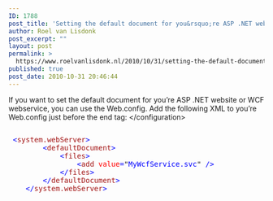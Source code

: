 ```yaml
---
ID: 1788
post_title: 'Setting the default document for you&rsquo;re ASP .NET website or webservice, by using the Web.config'
author: Roel van Lisdonk
post_excerpt: ""
layout: post
permalink: >
  https://www.roelvanlisdonk.nl/2010/10/31/setting-the-default-document-for-youre-asp-net-website-or-webservice-by-using-the-web-config/
published: true
post_date: 2010-10-31 20:46:44
---
```

<p>If you want to set the default document for you’re ASP .NET website or WCF webservice, you can use the Web.config. Add the following XML to you’re Web.config just before the end tag: &lt;/configuration&gt;</p>  <pre class="code"><p> <span style="color: blue">&lt;</span><span style="color: #a31515">system.webServer</span><span style="color: blue">&gt;
        &lt;</span><span style="color: #a31515">defaultDocument</span><span style="color: blue">&gt;
            &lt;</span><span style="color: #a31515">files</span><span style="color: blue">&gt;
                &lt;</span><span style="color: #a31515">add </span><span style="color: red">value</span><span style="color: blue">=</span>&quot;<span style="color: blue">MyWcfService.svc</span>&quot; <span style="color: blue">/&gt;
            &lt;/</span><span style="color: #a31515">files</span><span style="color: blue">&gt;
        &lt;/</span><span style="color: #a31515">defaultDocument</span><span style="color: blue">&gt;
    &lt;/</span><span style="color: #a31515">system.webServer</span><span style="color: blue">&gt;
</span></p><p><span style="color: blue"></span>&#160;</p><p><span style="color: blue"></span>&#160;</p></pre>
<a href="http://11011.net/software/vspaste"></a>
